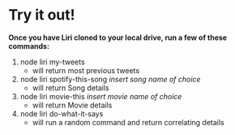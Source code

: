 # Try it out!

**Once you have Liri cloned to your local drive, run a few of these commands:**

1.  node liri my-tweets
    * will return most previous tweets
2.  node liri spotify-this-song _insert song name of choice_
    * will return Song details
3.  node liri movie-this _insert movie name of choice_
    * will return Movie details
4.  node liri do-what-it-says
    * will run a random command and return correlating details
